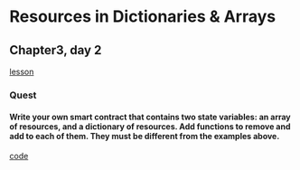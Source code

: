 # Resources in Dictionaries & Arrays
## Chapter3, day 2

[lesson](https://github.com/emerald-dao/beginner-cadence-course/tree/main/chapter3.0/day2)

### Quest
#### Write your own smart contract that contains two state variables: an array of resources, and a dictionary of resources. Add functions to remove and add to each of them. They must be different from the examples above.

[code](SessionTrackerResource.cdc)